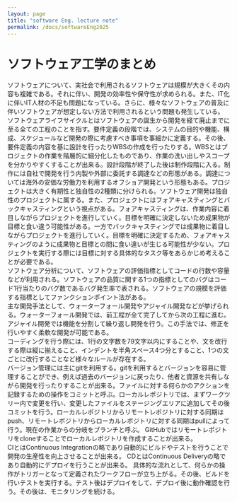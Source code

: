 ```yaml
---
layout: page
title: "software Eng. lecture note"
permalink: /docs/softwareEng2025
---
```

# ソフトウェア工学のまとめ

ソフトウェアについて、実社会で利用されるソフトウェアは規模が大きくその内容も複雑である。それに伴い、開発の効率性や保守性が求められる。また、IT化に伴いIT人材の不足も問題になっている。さらに、様々なソフトウェアの普及に伴いソフトウェアが想定しない方法で利用されるという問題も発生している。  
ソフトウェアライフサイクルとはソフトウェアの誕生から開発を経て廃止までに至る全ての工程のことを指す。要件定義の段階では、システムの目的や機能、構成、スケジュールなど開発の際に考慮すべき事項を事細かに定義する。その後、要件定義の内容を基に設計を行ったりWBSの作成を行ったりする。WBSとはプロジェクトの作業を階層的に細分化したものであり、作業の洗い出しやスコープを分かりやすくすることが出来る。設計段階が終了した後は制作段階に入る。制作には自社で開発を行う内製や外部に委託する調達などの形態がある。調達については海外の安価な労働力を利用するオフショア開発という形態もある。プロジェクトは大きく有期性と独自性の2種類に分けられる。ソフトウェア開発は独自性のプロジェクトに属する。また、プロジェクトにはフォアキャスティングとバックキャスティングという視点がある。フォアキャスティングは、作業内容に着目しながらプロジェクトを進行していく。目標を明確に決定しないため成果物が目標と食い違う可能性がある。一方でバックキャスティングでは成果物に着目しながらプロジェクトを進行していく。目標を明確に決定するため、フォアキャスティングのように成果物と目標との間に食い違いが生じる可能性が少ない。プロジェクトを実行する際には目標に対する具体的なタスク等をあらかじめ考えることが必要である。  
ソフトウェア分析について、ソフトウェアの評価指標としてコードの行数や容量などが利用される。ソフトウェアの品質に関する1つの指標としてのバグはコード1行当たりのバグ数であるバグ発生率で表される。ソフトウェアの規模を評価する指標としてファンクションポイント法がある。  
主な開発手法として、ウォーターフォール開発やアジャイル開発などが挙げられる。ウォーターフォール開発では、前工程が全て完了してから次の工程に進む。アジャイル開発では機能を分割して繰り返し開発を行う。この手法では、修正を行いやすく柔軟な開発が可能である。  
コーディングを行う際には、1行の文字数を79文字以内にすることや、文を改行する際は縦に揃えること、インデントを半角スペース4つ分とすること、1つの文ごとに改行することなど様々なルールが存在する。  
バージョン管理には主にgitを利用する。gitを利用するとバージョンを容易に管理することができ、例えば過去のバージョンに戻ったり、他者と資源を共有しながら開発を行ったりすることが出来る。ファイルに対する何らかのアクションを記録するための操作をコミットと呼ぶ。ローカルレポジトリでは、まずワークツリー内で変更を行い、変更したファイルをステージングエリアに追加してその後コミットを行う。ローカルレポジトリからリモートレポジトリに対する同期はpush、リモートレポジトリからローカルレポジトリに対する同期はpullによって行う。現在の作業からの分岐をブランチと呼ぶ。
GitHubではリモートレポジトリをcloneすることでローカルレポジトリを作成することが出来る。  
CIとはContinuous Integrationの略であり自動的にビルドやテストを行うことで開発の生産性を向上させることが出来る。
CDとはContinuous Deliveryの略であり自動的にデプロイを行うことが出来る。
具体的な流れとして、何らかの操作がトリガーとなって定義されたワークフローが立ち上がる。その後、ビルドを行いテストを実行する。テスト後はデプロイをして、デプロイ後に動作確認を行う。その後は、モニタリングを続ける。